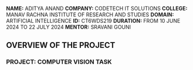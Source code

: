 **NAME:** ADITYA ANAND 
**COMPANY:** CODETECH IT SOLUTIONS
 **COLLEGE:**  MANAV RACHNA INSTITUTE OF RESEARCH AND STUDIES
 **DOMAIN:** ARTIFICIAL INTELLIGENCE
 **ID:** CT6WDS219
 **DURATION:** FROM 10 JUNE 2024 TO 22 JULY 2024
 **MENTOR:** SRAVANI GOUNI


## OVERVIEW OF THE PROJECT
### PROJECT: COMPUTER VISION TASK

